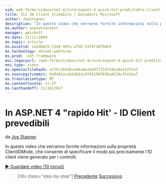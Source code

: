 ```yaml
---
uid: web-forms/videos/net-4/core/aspnet-4-quick-hit-predictable-client-ids
title: Gli ID Client stimabile | Documenti Microsoft
author: JoeStagner
description: "In questo video che verranno fornite informazioni sulla proprietà ClientIDMode, che consente di specificare il modo più precisamente l'ID client viene generato per i controlli."
ms.author: aspnetcontent
manager: wpickett
ms.date: 11/11/2009
ms.topic: article
ms.assetid: 1a5db019-2349-49fa-a750-53f8f26f94b3
ms.technology: dotnet-webforms
ms.prod: .net-framework
msc.legacyurl: /web-forms/videos/net-4/core/aspnet-4-quick-hit-predictable-client-ids
msc.type: video
ms.openlocfilehash: e375c2b5d8c646a9e2a2977f2df34618e15257e3
ms.sourcegitcommit: 9a9483aceb34591c97451997036a9120c3fe2baf
ms.translationtype: MT
ms.contentlocale: it-IT
ms.lasthandoff: 11/10/2017
---
```

<a name="aspnet-4-quick-hit---predictable-client-ids"></a>In ASP.NET 4 "rapido Hit' - ID Client prevedibili
====================
da [Joe Stagner](https://github.com/JoeStagner)

In questo video che verranno fornite informazioni sulla proprietà ClientIDMode, che consente di specificare il modo più precisamente l'ID client viene generato per i controlli. 

[&#9654; Guardare video (10 minuti)](https://channel9.msdn.com/Blogs/ASP-NET-Site-Videos/aspnet-4-quick-hit-predictable-client-ids)

>[!div class="step-by-step"]
[Precedente](aspnet-4-quick-hit-clean-webconfig-files.md)
[Successivo](aspnet-4-quick-hit-the-htmlencoder-utility-method.md)
